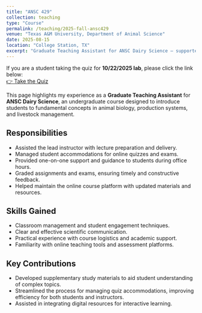 ```yaml
---
title: "ANSC 429"
collection: teaching
type: "Course"
permalink: /teaching/2025-fall-ansc429
venue: "Texas A&M University, Department of Animal Science"
date: 2025-08-15
location: "College Station, TX"
excerpt: "Graduate Teaching Assistant for ANSC Dairy Science — supported lectures, grading, accommodations, and student engagement."
---
```


If you are a student taking the quiz for **10/22/2025 lab**, please click the link below:  
[👉 Take the Quiz](https://docs.google.com/forms/d/e/1FAIpQLSfS_E0VTRhgUzA16HFadjsl-j5cbSb5M46N0VhklSxjJjWw8w/viewform)



This page highlights my experience as a **Graduate Teaching Assistant** for **ANSC Dairy Science**, an undergraduate course designed to introduce students to fundamental concepts in animal biology, production systems, and livestock management.

## Responsibilities

* Assisted the lead instructor with lecture preparation and delivery.
* Managed student accommodations for online quizzes and exams.
* Provided one-on-one support and guidance to students during office hours.
* Graded assignments and exams, ensuring timely and constructive feedback.
* Helped maintain the online course platform with updated materials and resources.

## Skills Gained

* Classroom management and student engagement techniques.
* Clear and effective scientific communication.
* Practical experience with course logistics and academic support.
* Familiarity with online teaching tools and assessment platforms.

## Key Contributions

* Developed supplementary study materials to aid student understanding of complex topics.
* Streamlined the process for managing quiz accommodations, improving efficiency for both students and instructors.
* Assisted in integrating digital resources for interactive learning.
